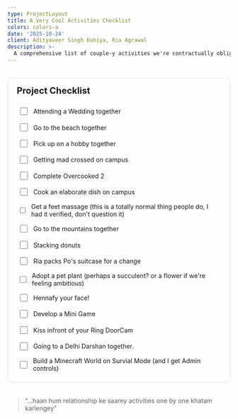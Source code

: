 ```yaml
---
type: ProjectLayout
title: A Very Cool Activities Checklist
colors: colors-a
date: '2025-10-24'
client: Adityaveer Singh Dahiya, Ria Agrawal
description: >-
  A comprehensive list of couple-y activities we're contractually obligated to do together. Best believe bowling will be the last activity we get around to doing.
---
```


<!-- ✅ Project Checklist -->
<section id="project-checklist" data-key="project-one">
  <h2>Project Checklist</h2>

  <ul class="todo-list">
    <!-- Edit these items (add/remove li's freely). 
         Give each input a unique data-id to keep its state saved. -->
    <li>
      <label>
        <input type="checkbox" data-id="define-scope" />
        <span>Attending a Wedding together</span>
      </label>
    </li>
    <li>
      <label>
        <input type="checkbox" data-id="build-mvp" />
        <span>Go to the beach together</span>
      </label>
    </li>
    <li>
      <label>
        <input type="checkbox" data-id="build-mvp" />
        <span>Pick up on a hobby together</span>
      </label>
    </li>
    <li>
      <label>
        <input type="checkbox" data-id="build-mvp" />
        <span>Getting mad crossed on campus</span>
      </label>
    </li>
    <li>
      <label>
        <input type="checkbox" data-id="build-mvp" />
        <span>Complete Overcooked 2</span>
      </label>
    </li>
    <li>
      <label>
        <input type="checkbox" data-id="define-scope" />
        <span>Cook an elaborate dish on campus</span>
      </label>
    </li>
    <li>
      <label>
        <input type="checkbox" data-id="build-mvp" />
        <span>Get a feet massage (this is a totally normal thing people do, I had it verified, don't question it)</span>
      </label>
    </li>
    <li>
      <label>
        <input type="checkbox" data-id="build-mvp" />
        <span>Go to the mountains together</span>
      </label>
    </li>
    <li>
      <label>
        <input type="checkbox" data-id="build-mvp" />
        <span>Stacking donuts</span>
      </label>
      <li>
      <label>
        <input type="checkbox" data-id="build-mvp" />
        <span>Ria packs Po's suitcase for a change</span>
      </label>
    </li>
    </li>
    <li>
      <label>
        <input type="checkbox" data-id="collect-data" />
        <span>Adopt a pet plant (perhaps a succulent? or a flower if we're feeling ambitious)</span>
      </label>
    </li>
    <li>
      <label>
        <input type="checkbox" data-id="build-mvp" />
        <span>Hennafy your face!</span>
      </label>
    </li>
    <li>
      <label>
        <input type="checkbox" data-id="build-mvp" />
        <span>Develop a Mini Game</span>
      </label>
    </li>
    <li>
      <label>
        <input type="checkbox" data-id="build-mvp" />
        <span>Kiss infront of your Ring DoorCam</span>
      </label>
    </li>
    <li>
      <label>
        <input type="checkbox" data-id="build-mvp" />
        <span>Going to a Delhi Darshan together.</span>
      </label>
    </li>
    <li>
      <label>
        <input type="checkbox" data-id="deploy" />
        <span>Build a Minecraft World on Survial Mode (and I get Admin controls)</span>
      </label>
    </li>
  </ul>
</section>

<style>
  /* Basic layout */
  #project-checklist {
    margin: 2rem 0;
    padding: 1rem 1.25rem;
    border: 1px solid rgba(0,0,0,.1);
    border-radius: 12px;
  }
  #project-checklist h2 {
    margin-top: 0;
    font-size: 1.25rem;
  }
  .todo-list {
    list-style: none;
    padding-left: 0;
    margin: .5rem 0 0;
  }
  .todo-list li {
    display: flex;
    align-items: center;
    padding: .4rem .2rem;
    border-radius: 8px;
    transition: background .15s ease;
  }
  .todo-list li:hover {
    background: rgba(0,0,0,.03);
  }
  .todo-list label {
    display: flex;
    align-items: center;
    gap: .6rem;
    width: 100%;
    cursor: pointer;
    user-select: none;
  }
  .todo-list input[type="checkbox"] {
    width: 1.1rem;
    height: 1.1rem;
    accent-color: currentColor; /* uses your theme color if supported */
  }
  /* Strike-through when done */
  .todo-list li.done span {
    text-decoration: line-through;
    opacity: .55;
  }

  /* Optional: nice focus state for accessibility */
  .todo-list input[type="checkbox"]:focus-visible + span,
  .todo-list label:focus-within span {
    outline: 2px solid rgba(0, 120, 255, .4);
    outline-offset: 2px;
    border-radius: 4px;
  }
</style>

<script>
  (function () {
    const root = document.getElementById('project-checklist');
    if (!root) return;

    // A unique key per page/section so states don't clash across pages
    const namespace = 'todo:' + (root.getAttribute('data-key') || 'default') + ':';

    // Restore state from localStorage
    function restore() {
      const checkboxes = root.querySelectorAll('input[type="checkbox"][data-id]');
      checkboxes.forEach(cb => {
        const key = namespace + cb.getAttribute('data-id');
        const saved = localStorage.getItem(key);
        const isChecked = saved === '1';
        cb.checked = isChecked;
        toggleDone(cb, isChecked);
      });
    }

    // Apply or remove the "done" class on the <li>
    function toggleDone(cb, checked) {
      const li = cb.closest('li');
      if (!li) return;
      li.classList.toggle('done', !!checked);
    }

    // Save on change
    root.addEventListener('change', function (e) {
      const target = e.target;
      if (target && target.matches('input[type="checkbox"][data-id]')) {
        const key = namespace + target.getAttribute('data-id');
        localStorage.setItem(key, target.checked ? '1' : '0');
        toggleDone(target, target.checked);
      }
    });

    // Clicking anywhere on the label toggles the item (already default), but this
    // ensures the "done" class updates if some browsers delay 'change' events.
    root.addEventListener('click', function (e) {
      const label = e.target.closest('label');
      if (!label) return;
      const cb = label.querySelector('input[type="checkbox"][data-id]');
      if (cb) {
        // Allow the native toggle first, then sync the class in the microtask
        queueMicrotask(() => toggleDone(cb, cb.checked));
      }
    });

    restore();
  })();
</script>


> “...haan hum relationship ke saarey activities one by one khatam karlengey”


